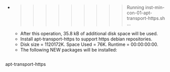 * >>>>>>>>> Running inst-min-con-01-apt-transport-https.sh ...
  * After this operation, 35.8 kB of additional disk space will be used.
  * Install apt-transport-https to support https debian repositories.
  * Disk size = 1120172K. Space Used = 76K. Runtime = 00:00:00:00.
  * The following NEW packages will be installed:
  ```bash
apt-transport-https
  ```
